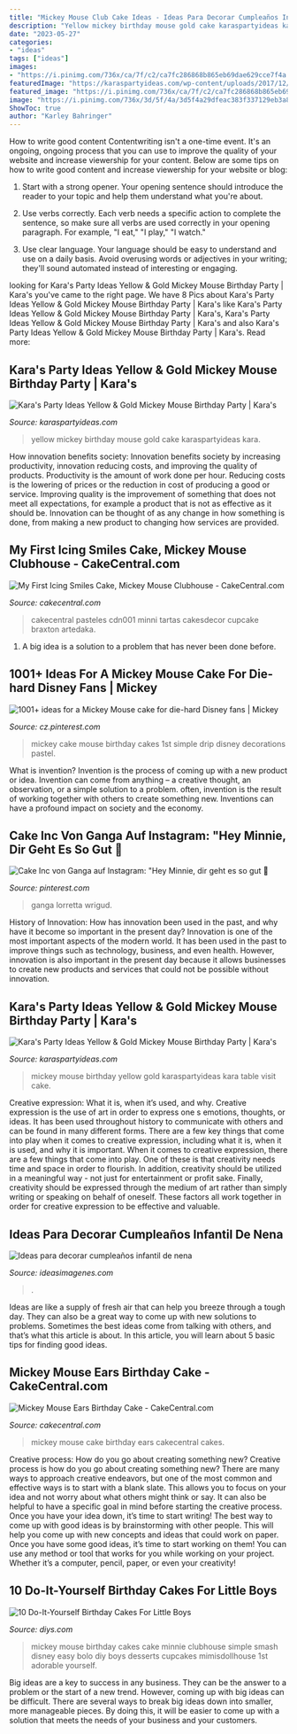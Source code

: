 ```yaml
---
title: "Mickey Mouse Club Cake Ideas - Ideas Para Decorar Cumpleaños Infantil De Nena"
description: "Yellow mickey birthday mouse gold cake karaspartyideas kara"
date: "2023-05-27"
categories:
- "ideas"
tags: ["ideas"]
images:
- "https://i.pinimg.com/736x/ca/7f/c2/ca7fc286868b865eb69dae629cce7f4a.jpg"
featuredImage: "https://karaspartyideas.com/wp-content/uploads/2017/12/Yellow-Gold-Mickey-Mouse-Birthday-Party-via-Karas-Party-Ideas-KarasPartyIdeas.com25.jpg"
featured_image: "https://i.pinimg.com/736x/ca/7f/c2/ca7fc286868b865eb69dae629cce7f4a.jpg"
image: "https://i.pinimg.com/736x/3d/5f/4a/3d5f4a29dfeac383f337129eb3a8c9ed.jpg"
ShowToc: true
author: "Karley Bahringer"
---
```



How to write good content
Contentwriting isn't a one-time event. It's an ongoing, ongoing process that you can use to improve the quality of your website and increase viewership for your content. Below are some tips on how to write good content and increase viewership for your website or blog: 
1) Start with a strong opener. Your opening sentence should introduce the reader to your topic and help them understand what you're about. 

2) Use verbs correctly. Each verb needs a specific action to complete the sentence, so make sure all verbs are used correctly in your opening paragraph. For example, "I eat," "I play," "I watch." 

3) Use clear language. Your language should be easy to understand and use on a daily basis. Avoid overusing words or adjectives in your writing; they'll sound automated instead of interesting or engaging.

	

		
looking for Kara&#039;s Party Ideas Yellow &amp; Gold Mickey Mouse Birthday Party | Kara&#039;s you've came to the right page. We have 8 Pics about Kara&#039;s Party Ideas Yellow &amp; Gold Mickey Mouse Birthday Party | Kara&#039;s like Kara&#039;s Party Ideas Yellow &amp; Gold Mickey Mouse Birthday Party | Kara&#039;s, Kara&#039;s Party Ideas Yellow &amp; Gold Mickey Mouse Birthday Party | Kara&#039;s and also Kara&#039;s Party Ideas Yellow &amp; Gold Mickey Mouse Birthday Party | Kara&#039;s. Read more:
		
    
## Kara&#039;s Party Ideas Yellow &amp; Gold Mickey Mouse Birthday Party | Kara&#039;s

<img loading=lazy src="https://karaspartyideas.com/wp-content/uploads/2017/12/Yellow-Gold-Mickey-Mouse-Birthday-Party-via-Karas-Party-Ideas-KarasPartyIdeas.com14.jpg" onerror="this.onerror=null;this.src='https://tse3.mm.bing.net/th?id=OIP.YzoJZ6aOrAxlMl1Q7sdU0QHaLH&amp;pid=15.1';" alt="Kara&#039;s Party Ideas Yellow &amp; Gold Mickey Mouse Birthday Party | Kara&#039;s">

_Source: karaspartyideas.com_

>yellow mickey birthday mouse gold cake karaspartyideas kara. 

	

How innovation benefits society:
Innovation benefits society by increasing productivity, innovation reducing costs, and improving the quality of products. Productivity is the amount of work done per hour. Reducing costs is the lowering of prices or the reduction in cost of producing a good or service. Improving quality is the improvement of something that does not meet all expectations, for example a product that is not as effective as it should be. Innovation can be thought of as any change in how something is done, from making a new product to changing how services are provided.

    
## My First Icing Smiles Cake, Mickey Mouse Clubhouse - CakeCentral.com

<img loading=lazy src="http://cdn001.cakecentral.com/gallery/2015/03/900_890655I6q5_my-first-icing-smiles-cake-mickey-mouse-clubhouse.jpg" onerror="this.onerror=null;this.src='https://tse4.mm.bing.net/th?id=OIP._r5I8Pj3U_Xw3zQE-A84PAHaJ4&amp;pid=15.1';" alt="My First Icing Smiles Cake, Mickey Mouse Clubhouse - CakeCentral.com">

_Source: cakecentral.com_

>cakecentral pasteles cdn001 minni tartas cakesdecor cupcake braxton artedaka. 

	

1. A big idea is a solution to a problem that has never been done before.

    
## 1001+ Ideas For A Mickey Mouse Cake For Die-hard Disney Fans | Mickey

<img loading=lazy src="https://i.pinimg.com/736x/ca/7f/c2/ca7fc286868b865eb69dae629cce7f4a.jpg" onerror="this.onerror=null;this.src='https://tse1.mm.bing.net/th?id=OIP.3cliR-XgOK9HGMW0_VRv7QHaMp&amp;pid=15.1';" alt="1001+ ideas for a Mickey Mouse cake for die-hard Disney fans | Mickey">

_Source: cz.pinterest.com_

>mickey cake mouse birthday cakes 1st simple drip disney decorations pastel. 

	

What is invention?
Invention is the process of coming up with a new product or idea. Invention can come from anything – a creative thought, an observation, or a simple solution to a problem. often, invention is the result of working together with others to create something new. Inventions can have a profound impact on society and the economy.

    
## Cake Inc Von Ganga Auf Instagram: &quot;Hey Minnie, Dir Geht Es So Gut 🎀

<img loading=lazy src="https://i.pinimg.com/736x/3d/5f/4a/3d5f4a29dfeac383f337129eb3a8c9ed.jpg" onerror="this.onerror=null;this.src='https://tse3.mm.bing.net/th?id=OIP.LsTU5HAsvjPMFf5vFslYawHaII&amp;pid=15.1';" alt="Cake Inc von Ganga auf Instagram: &quot;Hey Minnie, dir geht es so gut 🎀">

_Source: pinterest.com_

>ganga lorretta wrigud. 

	

History of Innovation: How has innovation been used in the past, and why have it become so important in the present day?
Innovation is one of the most important aspects of the modern world. It has been used in the past to improve things such as technology, business, and even health. However, innovation is also important in the present day because it allows businesses to create new products and services that could not be possible without innovation.

    
## Kara&#039;s Party Ideas Yellow &amp; Gold Mickey Mouse Birthday Party | Kara&#039;s

<img loading=lazy src="https://karaspartyideas.com/wp-content/uploads/2017/12/Yellow-Gold-Mickey-Mouse-Birthday-Party-via-Karas-Party-Ideas-KarasPartyIdeas.com25.jpg" onerror="this.onerror=null;this.src='https://tse1.mm.bing.net/th?id=OIP.EuyZDGiRdPW1mqwlgyJpmwHaLc&amp;pid=15.1';" alt="Kara&#039;s Party Ideas Yellow &amp; Gold Mickey Mouse Birthday Party | Kara&#039;s">

_Source: karaspartyideas.com_

>mickey mouse birthday yellow gold karaspartyideas kara table visit cake. 

	

Creative expression: What it is, when it’s used, and why.
Creative expression is the use of art in order to express one s emotions, thoughts, or ideas. It has been used throughout history to communicate with others and can be found in many different forms. There are a few key things that come into play when it comes to creative expression, including what it is, when it is used, and why it is important.
When it comes to creative expression, there are a few things that come into play. One of these is that creativity needs time and space in order to flourish. In addition, creativity should be utilized in a meaningful way - not just for entertainment or profit sake. Finally, creativity should be expressed through the medium of art rather than simply writing or speaking on behalf of oneself. These factors all work together in order for creative expression to be effective and valuable.

    
## Ideas Para Decorar Cumpleaños Infantil De Nena

<img loading=lazy src="https://ideasimagenes.com/wp-content/uploads/2017/07/TortaNena41.jpg" onerror="this.onerror=null;this.src='https://tse4.mm.bing.net/th?id=OIP.RblpkU0DwevVAlhwxU1uugHaKX&amp;pid=15.1';" alt="Ideas para decorar cumpleaños infantil de nena">

_Source: ideasimagenes.com_

>. 

	

Ideas are like a supply of fresh air that can help you breeze through a tough day. They can also be a great way to come up with new solutions to problems. Sometimes the best ideas come from talking with others, and that’s what this article is about. In this article, you will learn about 5 basic tips for finding good ideas.

    
## Mickey Mouse Ears Birthday Cake - CakeCentral.com

<img loading=lazy src="https://cdn001.cakecentral.com/gallery/2015/03/900_7128236FeO_mickey-mouse-ears-birthday-cake.png" onerror="this.onerror=null;this.src='https://tse3.mm.bing.net/th?id=OIP._eHGP1e82HESzIKc9E8IJQHaLH&amp;pid=15.1';" alt="Mickey Mouse Ears Birthday Cake - CakeCentral.com">

_Source: cakecentral.com_

>mickey mouse cake birthday ears cakecentral cakes. 

	

Creative process: How do you go about creating something new?
Creative process is how do you go about creating something new? There are many ways to approach creative endeavors, but one of the most common and effective ways is to start with a blank slate. This allows you to focus on your idea and not worry about what others might think or say. It can also be helpful to have a specific goal in mind before starting the creative process. Once you have your idea down, it’s time to start writing! The best way to come up with good ideas is by brainstorming with other people. This will help you come up with new concepts and ideas that could work on paper. Once you have some good ideas, it’s time to start working on them! You can use any method or tool that works for you while working on your project. Whether it’s a computer, pencil, paper, or even your creativity!

    
## 10 Do-It-Yourself Birthday Cakes For Little Boys

<img loading=lazy src="https://cdn.diys.com/wp-content/uploads/2015/06/Mickey-Mouse-Cake.jpg" onerror="this.onerror=null;this.src='https://tse3.mm.bing.net/th?id=OIP.q9yA710bgcR16LvrLxRa3gHaLH&amp;pid=15.1';" alt="10 Do-It-Yourself Birthday Cakes For Little Boys">

_Source: diys.com_

>mickey mouse birthday cakes cake minnie clubhouse simple smash disney easy bolo diy boys desserts cupcakes mimisdollhouse 1st adorable yourself. 

	

Big ideas are a key to success in any business. They can be the answer to a problem or the start of a new trend. However, coming up with big ideas can be difficult. There are several ways to break big ideas down into smaller, more manageable pieces. By doing this, it will be easier to come up with a solution that meets the needs of your business and your customers.

